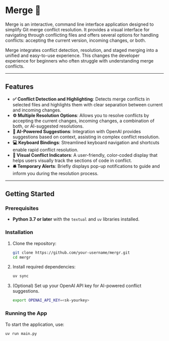 # Merge 🍒

Merge is an interactive, command line interface application designed to simplify Git merge conflict resolution. It provides a visual interface for navigating through conflicting files and offers several options for handling conflicts: accepting the current version, incoming changes, or both.

Merge integrates conflict detection, resolution, and staged merging into a unified and easy-to-use experience. This changes the developer experience for beginners who often struggle with understanding merge conflicts.

---

## Features

- **✅ Conflict Detection and Highlighting**: Detects merge conflicts in selected files and highlights them with clear separation between current and incoming changes.
- **⚙️ Multiple Resolution Options**: Allows you to resolve conflicts by accepting the current changes, incoming changes, a combination of both, or AI-suggested resolutions.
- **🤖 AI-Powered Suggestions**: Integration with OpenAI provides suggestions based on context, assisting in complex conflict resolution.
- **💻 Keyboard Bindings**: Streamlined keyboard navigation and shortcuts enable rapid conflict resolution.
- **🤩 Visual Conflict Indicators**: A user-friendly, color-coded display that helps users visually track the sections of code in conflict.
- **🛎️ Temporary Alerts**: Briefly displays pop-up notifications to guide and inform you during the resolution process.

---

## Getting Started

### Prerequisites

- **Python 3.7 or later** with the `textual` and `uv` libraries installed.

### Installation

1. Clone the repository:

   ```bash
   git clone https://github.com/your-username/mergr.git
   cd mergr
   ```

2. Install required dependencies:

   ```bash
   uv sync
   ```

3. (Optional) Set up your OpenAI API key for AI-powered conflict suggestions.

   ```bash
   export OPENAI_API_KEY=<sk-yourkey>
   ```

### Running the App

To start the application, use:

   ```bash
   uv run main.py
   ```
